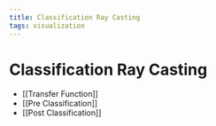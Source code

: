 ```yaml
---
title: Classification Ray Casting
tags: visualization
---
```


# Classification Ray Casting
- [[Transfer Function]]
- [[Pre Classification]]
- [[Post Classification]]






















